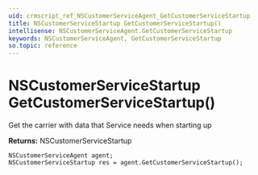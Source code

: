 ```yaml
---
uid: crmscript_ref_NSCustomerServiceAgent_GetCustomerServiceStartup
title: NSCustomerServiceStartup GetCustomerServiceStartup()
intellisense: NSCustomerServiceAgent.GetCustomerServiceStartup
keywords: NSCustomerServiceAgent, GetCustomerServiceStartup
so.topic: reference
---
```


# NSCustomerServiceStartup GetCustomerServiceStartup()

Get the carrier with data that Service needs when starting up

**Returns:** NSCustomerServiceStartup

```crmscript
NSCustomerServiceAgent agent;
NSCustomerServiceStartup res = agent.GetCustomerServiceStartup();
```

